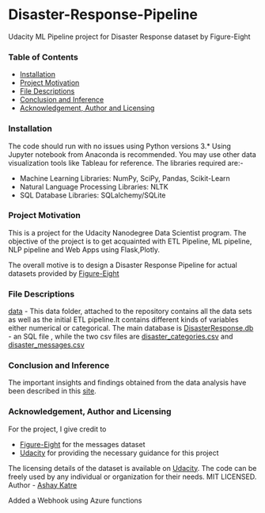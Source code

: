 # Disaster-Response-Pipeline
Udacity ML Pipeline project for Disaster Response dataset by Figure-Eight

### Table of Contents

   + [Installation](#installation)
   + [Project Motivation](#project-motivation)
   + [File Descriptions](#file-descriptions)
   + [Conclusion and Inference](#conclusion-and-inference)
   + [Acknowledgement, Author and Licensing](#acknowledgement--author-and-licensing)

### Installation
The code should run with no issues using Python versions 3.* Using Jupyter notebook from Anaconda is recommended. You may use other data visualization tools like Tableau for reference. The libraries required are:-
* Machine Learning Libraries: NumPy, SciPy, Pandas, Scikit-Learn
* Natural Language Processing Libraries: NLTK
* SQL Database Libraries: SQLalchemy/SQLite

### Project Motivation
This is a project for the Udacity Nanodegree Data Scientist program.
The objective of the project is to get acquainted with ETL Pipeline, ML pipeline, NLP pipeline and Web Apps using Flask,Plotly. 

The overall motive is to design a Disaster Response Pipeline for actual datasets provided by [Figure-Eight](https://appen.com/)


### File Descriptions
[data](https://github.com/asxd-10/Disaster-Response-Pipeline/tree/master/data) - This data folder, attached to the repository contains all the data sets as well as the initial ETL pipeline.It contains different kinds of variables either numerical or categorical. The main database is [DisasterResponse.db](https://github.com/asxd-10/Disaster-Response-Pipeline/blob/master/data/DisasterResponse.db) - an SQL file , while the two csv files are [disaster_categories.csv](https://github.com/asxd-10/Disaster-Response-Pipeline/blob/master/data/disaster_categories.csv) and [disaster_messages.csv](https://github.com/asxd-10/Disaster-Response-Pipeline/blob/master/data/disaster_messages.csv)

### Conclusion and Inference
The important insights and findings obtained from the data analysis have been described in this [site](https://view6914b2f4-3001.udacity-student-workspaces.com/).

### Acknowledgement, Author and Licensing
For the project, I give credit to 
* [Figure-Eight](https://appen.com/) for the messages dataset
* [Udacity](https://classroom.udacity.com/) for providing the necessary guidance for this project

The licensing details of the dataset is available on [Udacity](https://classroom.udacity.com/). The code can be freely used by any individual or organization for their needs. MIT LICENSED.
Author - [Ashay Katre](https://github.com/asxd-10/)

Added a Webhook using Azure functions
